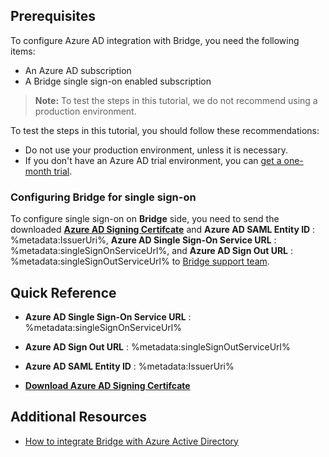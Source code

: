 ## Prerequisites

To configure Azure AD integration with Bridge, you need the following items:

- An Azure AD subscription
- A Bridge single sign-on enabled subscription

> **Note:**
> To test the steps in this tutorial, we do not recommend using a production environment.

To test the steps in this tutorial, you should follow these recommendations:

- Do not use your production environment, unless it is necessary.
- If you don't have an Azure AD trial environment, you can [get a one-month trial](https://azure.microsoft.com/pricing/free-trial/).

### Configuring Bridge for single sign-on

To configure single sign-on on **Bridge** side, you need to send the downloaded **[Azure AD Signing Certifcate](%metadata:CertificateDownloadRawUrl%)** and **Azure AD SAML Entity ID** : %metadata:IssuerUri%, **Azure AD Single Sign-On Service URL** : %metadata:singleSignOnServiceUrl%, and **Azure AD Sign Out URL** : %metadata:singleSignOutServiceUrl% to [Bridge support team](https://community.bridgeapp.com/community/help). 

## Quick Reference

* **Azure AD Single Sign-On Service URL** : %metadata:singleSignOnServiceUrl%

* **Azure AD Sign Out URL** : %metadata:singleSignOutServiceUrl%

* **Azure AD SAML Entity ID** : %metadata:IssuerUri%

* **[Download Azure AD Signing Certifcate](%metadata:CertificateDownloadRawUrl%)**

## Additional Resources

* [How to integrate Bridge with Azure Active Directory](https://docs.microsoft.com/azure/active-directory/active-directory-saas-bridge-tutorial)
